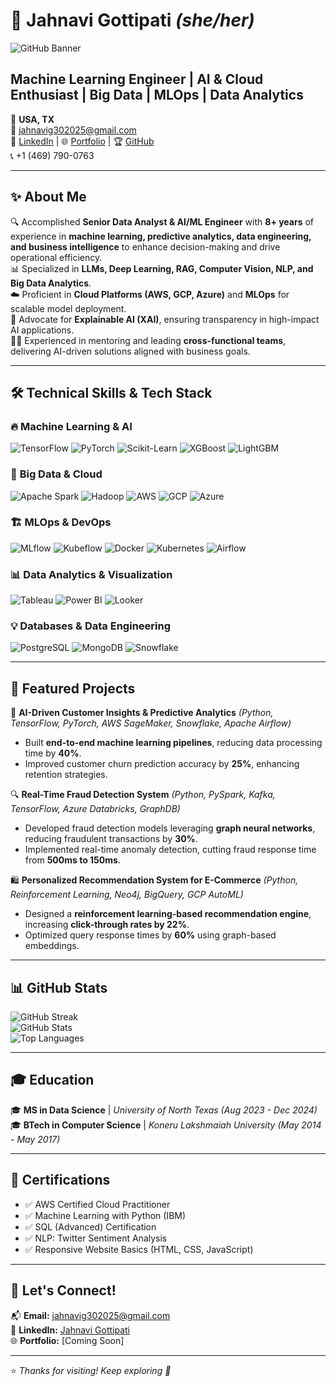# 🚀 **Jahnavi Gottipati** *(she/her)*

![GitHub Banner](https://via.placeholder.com/1200x400?text=Welcome+to+My+GitHub+Profile!)

## **Machine Learning Engineer | AI & Cloud Enthusiast | Big Data | MLOps | Data Analytics**

📍 **USA, TX**  
📧 [jahnavig302025@gmail.com](mailto:jahnavig302025@gmail.com)  
🔗 [LinkedIn](https://linkedin.com/in/harisankara98) | 🌐 [Portfolio](#) | 🏆 [GitHub](https://github.com/Hari927)  
📞 +1 (469) 790-0763

---

## ✨ **About Me**

🔍 Accomplished **Senior Data Analyst & AI/ML Engineer** with **8+ years** of experience in **machine learning, predictive analytics, data engineering, and business intelligence** to enhance decision-making and drive operational efficiency.  
📊 Specialized in **LLMs, Deep Learning, RAG, Computer Vision, NLP, and Big Data Analytics**.  
☁️ Proficient in **Cloud Platforms (AWS, GCP, Azure)** and **MLOps** for scalable model deployment.  
🚀 Advocate for **Explainable AI (XAI)**, ensuring transparency in high-impact AI applications.  
👨‍🏫 Experienced in mentoring and leading **cross-functional teams**, delivering AI-driven solutions aligned with business goals.

---

## 🛠 **Technical Skills & Tech Stack**

### 🔥 **Machine Learning & AI**
![TensorFlow](https://img.shields.io/badge/TensorFlow-orange?style=for-the-badge&logo=tensorflow) ![PyTorch](https://img.shields.io/badge/PyTorch-red?style=for-the-badge&logo=pytorch) ![Scikit-Learn](https://img.shields.io/badge/Scikit--Learn-blue?style=for-the-badge&logo=scikitlearn) ![XGBoost](https://img.shields.io/badge/XGBoost-gray?style=for-the-badge&logo=xgboost) ![LightGBM](https://img.shields.io/badge/LightGBM-green?style=for-the-badge&logo=lightgbm)

### 💾 **Big Data & Cloud**
![Apache Spark](https://img.shields.io/badge/Apache%20Spark-red?style=for-the-badge&logo=apachespark) ![Hadoop](https://img.shields.io/badge/Hadoop-yellow?style=for-the-badge&logo=apache) ![AWS](https://img.shields.io/badge/AWS-orange?style=for-the-badge&logo=amazonaws) ![GCP](https://img.shields.io/badge/GCP-blue?style=for-the-badge&logo=googlecloud) ![Azure](https://img.shields.io/badge/Azure-blue?style=for-the-badge&logo=microsoftazure)

### 🏗 **MLOps & DevOps**
![MLflow](https://img.shields.io/badge/MLflow-blue?style=for-the-badge&logo=mlflow) ![Kubeflow](https://img.shields.io/badge/Kubeflow-darkblue?style=for-the-badge&logo=kubeflow) ![Docker](https://img.shields.io/badge/Docker-blue?style=for-the-badge&logo=docker) ![Kubernetes](https://img.shields.io/badge/Kubernetes-blue?style=for-the-badge&logo=kubernetes) ![Airflow](https://img.shields.io/badge/Airflow-lightblue?style=for-the-badge&logo=apacheairflow)

### 📊 **Data Analytics & Visualization**
![Tableau](https://img.shields.io/badge/Tableau-orange?style=for-the-badge&logo=tableau) ![Power BI](https://img.shields.io/badge/PowerBI-yellow?style=for-the-badge&logo=powerbi) ![Looker](https://img.shields.io/badge/Looker-purple?style=for-the-badge&logo=looker)

### 💡 **Databases & Data Engineering**
![PostgreSQL](https://img.shields.io/badge/PostgreSQL-blue?style=for-the-badge&logo=postgresql) ![MongoDB](https://img.shields.io/badge/MongoDB-green?style=for-the-badge&logo=mongodb) ![Snowflake](https://img.shields.io/badge/Snowflake-lightblue?style=for-the-badge&logo=snowflake)

---

## 🎯 **Featured Projects**

🚀 **AI-Driven Customer Insights & Predictive Analytics** *(Python, TensorFlow, PyTorch, AWS SageMaker, Snowflake, Apache Airflow)*
- Built **end-to-end machine learning pipelines**, reducing data processing time by **40%**.
- Improved customer churn prediction accuracy by **25%**, enhancing retention strategies.

🔍 **Real-Time Fraud Detection System** *(Python, PySpark, Kafka, TensorFlow, Azure Databricks, GraphDB)*
- Developed fraud detection models leveraging **graph neural networks**, reducing fraudulent transactions by **30%**.
- Implemented real-time anomaly detection, cutting fraud response time from **500ms to 150ms**.

🛍 **Personalized Recommendation System for E-Commerce** *(Python, Reinforcement Learning, Neo4j, BigQuery, GCP AutoML)*
- Designed a **reinforcement learning-based recommendation engine**, increasing **click-through rates by 22%**.
- Optimized query response times by **60%** using graph-based embeddings.

---

## 📊 **GitHub Stats**

![GitHub Streak](https://github-readme-streak-stats.herokuapp.com/?user=Hari927&theme=radical)  
![GitHub Stats](https://github-readme-stats.vercel.app/api?username=Hari927&show_icons=true&theme=radical)  
![Top Languages](https://github-readme-stats.vercel.app/api/top-langs/?username=Hari927&layout=compact&theme=radical)

---

## 🎓 **Education**
🎓 **MS in Data Science** | *University of North Texas (Aug 2023 - Dec 2024)*  
🎓 **BTech in Computer Science** | *Koneru Lakshmaiah University (May 2014 - May 2017)*

---

## 🌟 **Certifications**
- ✅ AWS Certified Cloud Practitioner
- ✅ Machine Learning with Python (IBM)
- ✅ SQL (Advanced) Certification
- ✅ NLP: Twitter Sentiment Analysis
- ✅ Responsive Website Basics (HTML, CSS, JavaScript)

---

## 📌 **Let's Connect!**
📬 **Email:** [jahnavig302025@gmail.com](mailto:jahnavig302025@gmail.com)  
🔗 **LinkedIn:** [Jahnavi Gottipati](https://linkedin.com/in/harisankara98)  
🌐 **Portfolio:** [Coming Soon]

---

⭐ *Thanks for visiting! Keep exploring 🚀*
